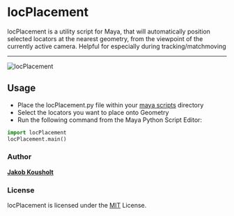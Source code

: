 # locPlacement

locPlacement is a utility script for Maya, that will automatically position selected locators at the nearest geometry, from the viewpoint of the currently active camera. Helpful for especially during tracking/matchmoving

---
![locPlacement](https://i.imgur.com/ZWy5Zgb.gif)

## Usage

* Place the locPlacement.py file within your [maya scripts](https://knowledge.autodesk.com/support/maya/learn-explore/caas/CloudHelp/cloudhelp/2020/ENU/Maya-Customizing/files/GUID-FA51BD26-86F3-4F41-9486-2C3CF52B9E17-htm.html) directory
* Select the locators you want to place onto Geometry
* Run the following command from the Maya Python Script Editor:

```python
import locPlacement
locPlacement.main()
```

### Author

[**Jakob Kousholt**](https://www.linkedin.com/in/jakobjk/)

### License

locPlacement is licensed under the [MIT](https://rem.mit-license.org/) License.